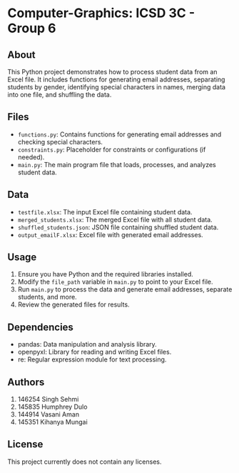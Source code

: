 # Computer-Graphics: ICSD 3C - Group 6
## About

This Python project demonstrates how to process student data from an Excel file. It includes functions for generating email addresses, separating students by gender, identifying special characters in names, merging data into one file, and shuffling the data.

## Files

- `functions.py`: Contains functions for generating email addresses and checking special characters.
- `constraints.py`: Placeholder for constraints or configurations (if needed).
- `main.py`: The main program file that loads, processes, and analyzes student data.

## Data

- `testfile.xlsx`: The input Excel file containing student data.
- `merged_students.xlsx`: The merged Excel file with all student data.
- `shuffled_students.json`: JSON file containing shuffled student data.
- `output_emailF.xlsx`: Excel file with generated email addresses.

## Usage

1. Ensure you have Python and the required libraries installed.
2. Modify the `file_path` variable in `main.py` to point to your Excel file.
3. Run `main.py` to process the data and generate email addresses, separate students, and more.
4. Review the generated files for results.

## Dependencies

- pandas: Data manipulation and analysis library.
- openpyxl: Library for reading and writing Excel files.
- re: Regular expression module for text processing.

## Authors

1. 146254 Singh Sehmi
2. 145835 Humphrey Dulo
3. 144914 Vasani Aman
4. 145351 Kihanya Mungai

## License

This project currently does not contain any licenses. 

